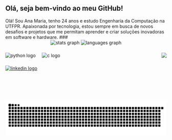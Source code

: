 <h2 align="left">Olá, seja bem-vindo ao meu GitHub!</h2>
Olá! Sou Ana Maria, tenho 24 anos e estudo Engenharia da Computação na UTFPR. Apaixonada por tecnologia, estou sempre em busca de novos desafios e projetos que me permitam aprender e criar soluções inovadoras em software e hardware.
###

<div align="center">
  <img src="https://github-readme-stats.vercel.app/api?username=AnaMariaDV&hide_title=false&hide_rank=false&show_icons=true&include_all_commits=true&count_private=true&disable_animations=false&theme=dracula&locale=en&hide_border=false" height="150" alt="stats graph"  />
  <img src="https://github-readme-stats.vercel.app/api/top-langs?username=AnaMariaDV&locale=en&hide_title=false&layout=compact&card_width=320&langs_count=5&theme=dracula&hide_border=false" height="150" alt="languages graph"  />
</div>

###

<img align="right" height="150" src="https://i.pinimg.com/originals/1b/83/dc/1b83dce6c2a59c92d2dfdd14df85c377.gif"  />

###

<div align="left">
  <img src="https://cdn.jsdelivr.net/gh/devicons/devicon/icons/python/python-original.svg" height="30" alt="python logo"  />
  <img width="12" />
  <img src="https://cdn.jsdelivr.net/gh/devicons/devicon/icons/c/c-original.svg" height="30" alt="c logo"  />
</div>

###

<div align="left">
  <a href="https://www.linkedin.com/in/anamariasilva2023/" target="_blank">
    <img src="https://img.shields.io/static/v1?message=LinkedIn&logo=linkedin&label=&color=0077B5&logoColor=white&labelColor=&style=for-the-badge" height="35" alt="linkedin logo"  />
  </a>
</div>

###

<br clear="both">

<img src="https://raw.githubusercontent.com/AnaMariaDV/AnaMariaDV/output/snake.svg" alt="Snake animation" />

###
